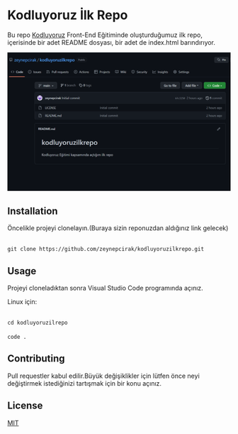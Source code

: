 

# Kodluyoruz İlk Repo

Bu repo [Kodluyoruz](https://kodluyoruz.org/tr/kodluyoruz/)    Front-End Eğitiminde oluşturduğumuz ilk repo, içerisinde bir adet README dosyası, bir adet de index.html barındırıyor.


![proje_res](nnn.png)

  

## Installation

Öncelikle projeyi clonelayın.(Buraya sizin reponuzdan aldığınız link gelecek)

  

````

git clone https://github.com/zeynepcirak/kodluyoruzilkrepo.git

  ````



## Usage

Projeyi cloneladıktan sonra Visual Studio Code programında açınız.

  

Linux için:

  

````

cd kodluyoruzilrepo

code .

````

## Contributing

Pull requestler kabul edilir.Büyük değişiklikler için lütfen önce neyi değiştirmek istediğinizi tartışmak için bir konu açınız.

  

## License

[MIT](https://opensource.org/licenses/MIT)

